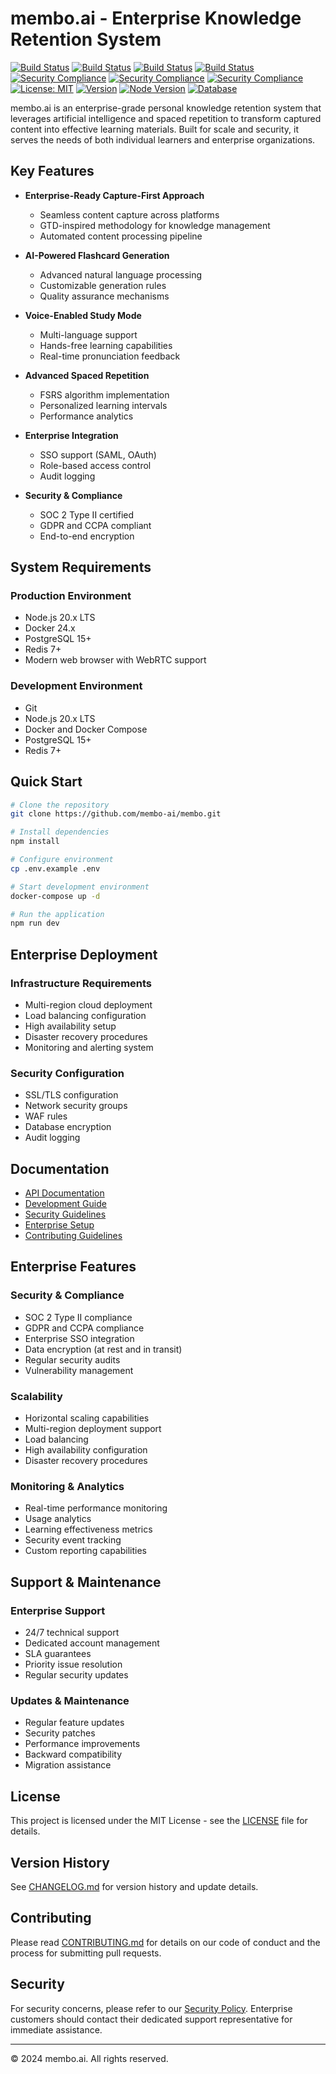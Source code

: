 # membo.ai - Enterprise Knowledge Retention System

[![Build Status](https://github.com/membo-ai/membo/workflows/backend/badge.svg)](https://github.com/membo-ai/membo/actions)
[![Build Status](https://github.com/membo-ai/membo/workflows/web/badge.svg)](https://github.com/membo-ai/membo/actions)
[![Build Status](https://github.com/membo-ai/membo/workflows/ios/badge.svg)](https://github.com/membo-ai/membo/actions)
[![Build Status](https://github.com/membo-ai/membo/workflows/android/badge.svg)](https://github.com/membo-ai/membo/actions)
[![Security Compliance](https://img.shields.io/badge/SOC2-Compliant-success)](https://github.com/membo-ai/membo/security)
[![Security Compliance](https://img.shields.io/badge/GDPR-Compliant-success)](https://github.com/membo-ai/membo/security)
[![Security Compliance](https://img.shields.io/badge/CCPA-Compliant-success)](https://github.com/membo-ai/membo/security)
[![License: MIT](https://img.shields.io/badge/License-MIT-yellow.svg)](https://opensource.org/licenses/MIT)
[![Version](https://img.shields.io/github/package-json/v/membo-ai/membo)](https://github.com/membo-ai/membo/releases)
[![Node Version](https://img.shields.io/badge/node-20.x_LTS-brightgreen)](https://nodejs.org)
[![Database](https://img.shields.io/badge/PostgreSQL-15+-blue)](https://www.postgresql.org)

membo.ai is an enterprise-grade personal knowledge retention system that leverages artificial intelligence and spaced repetition to transform captured content into effective learning materials. Built for scale and security, it serves the needs of both individual learners and enterprise organizations.

## Key Features

- **Enterprise-Ready Capture-First Approach**
  - Seamless content capture across platforms
  - GTD-inspired methodology for knowledge management
  - Automated content processing pipeline

- **AI-Powered Flashcard Generation**
  - Advanced natural language processing
  - Customizable generation rules
  - Quality assurance mechanisms

- **Voice-Enabled Study Mode**
  - Multi-language support
  - Hands-free learning capabilities
  - Real-time pronunciation feedback

- **Advanced Spaced Repetition**
  - FSRS algorithm implementation
  - Personalized learning intervals
  - Performance analytics

- **Enterprise Integration**
  - SSO support (SAML, OAuth)
  - Role-based access control
  - Audit logging

- **Security & Compliance**
  - SOC 2 Type II certified
  - GDPR and CCPA compliant
  - End-to-end encryption

## System Requirements

### Production Environment
- Node.js 20.x LTS
- Docker 24.x
- PostgreSQL 15+
- Redis 7+
- Modern web browser with WebRTC support

### Development Environment
- Git
- Node.js 20.x LTS
- Docker and Docker Compose
- PostgreSQL 15+
- Redis 7+

## Quick Start

```bash
# Clone the repository
git clone https://github.com/membo-ai/membo.git

# Install dependencies
npm install

# Configure environment
cp .env.example .env

# Start development environment
docker-compose up -d

# Run the application
npm run dev
```

## Enterprise Deployment

### Infrastructure Requirements

- Multi-region cloud deployment
- Load balancing configuration
- High availability setup
- Disaster recovery procedures
- Monitoring and alerting system

### Security Configuration

- SSL/TLS configuration
- Network security groups
- WAF rules
- Database encryption
- Audit logging

## Documentation

- [API Documentation](./docs/api)
- [Development Guide](./docs/development)
- [Security Guidelines](./docs/security)
- [Enterprise Setup](./docs/enterprise)
- [Contributing Guidelines](./CONTRIBUTING.md)

## Enterprise Features

### Security & Compliance
- SOC 2 Type II compliance
- GDPR and CCPA compliance
- Enterprise SSO integration
- Data encryption (at rest and in transit)
- Regular security audits
- Vulnerability management

### Scalability
- Horizontal scaling capabilities
- Multi-region deployment support
- Load balancing
- High availability configuration
- Disaster recovery procedures

### Monitoring & Analytics
- Real-time performance monitoring
- Usage analytics
- Learning effectiveness metrics
- Security event tracking
- Custom reporting capabilities

## Support & Maintenance

### Enterprise Support
- 24/7 technical support
- Dedicated account management
- SLA guarantees
- Priority issue resolution
- Regular security updates

### Updates & Maintenance
- Regular feature updates
- Security patches
- Performance improvements
- Backward compatibility
- Migration assistance

## License

This project is licensed under the MIT License - see the [LICENSE](LICENSE) file for details.

## Version History

See [CHANGELOG.md](CHANGELOG.md) for version history and update details.

## Contributing

Please read [CONTRIBUTING.md](CONTRIBUTING.md) for details on our code of conduct and the process for submitting pull requests.

## Security

For security concerns, please refer to our [Security Policy](./SECURITY.md). Enterprise customers should contact their dedicated support representative for immediate assistance.

---

© 2024 membo.ai. All rights reserved.